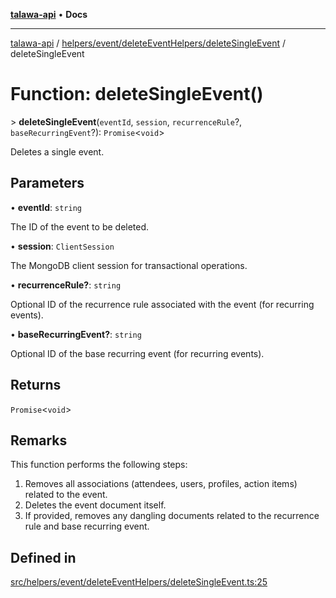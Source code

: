 [**talawa-api**](../../../../../README.md) • **Docs**

***

[talawa-api](../../../../../modules.md) / [helpers/event/deleteEventHelpers/deleteSingleEvent](../README.md) / deleteSingleEvent

# Function: deleteSingleEvent()

\> **deleteSingleEvent**(`eventId`, `session`, `recurrenceRule`?, `baseRecurringEvent`?): `Promise`\<`void`\>

Deletes a single event.

## Parameters

• **eventId**: `string`

The ID of the event to be deleted.

• **session**: `ClientSession`

The MongoDB client session for transactional operations.

• **recurrenceRule?**: `string`

Optional ID of the recurrence rule associated with the event (for recurring events).

• **baseRecurringEvent?**: `string`

Optional ID of the base recurring event (for recurring events).

## Returns

`Promise`\<`void`\>

## Remarks

This function performs the following steps:
1. Removes all associations (attendees, users, profiles, action items) related to the event.
2. Deletes the event document itself.
3. If provided, removes any dangling documents related to the recurrence rule and base recurring event.

## Defined in

[src/helpers/event/deleteEventHelpers/deleteSingleEvent.ts:25](https://github.com/PalisadoesFoundation/talawa-api/blob/5e38dbf44e47f2fc703410fad29ab5c8f7f26c77/src/helpers/event/deleteEventHelpers/deleteSingleEvent.ts#L25)
